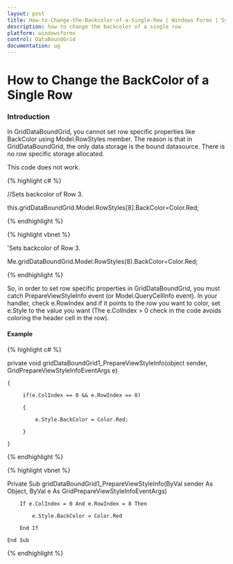 ```yaml
---
layout: post
title: How-to-Change-the-Backcolor-of-a-Single-Row | Windows Forms | Syncfusion
description: how to change the backcolor of a single row
platform: windowsforms
control: DataBoundGrid
documentation: ug
---
```


# How to Change the BackColor of a Single Row

### Introduction

In GridDataBoundGrid, you cannot set row specific properties like BackColor using Model.RowStyles member. The reason is that in GridDataBoundGrid, the only data storage is the bound datasource. There is no row specific storage allocated. 

This code does not work.

{% highlight c# %}



//Sets backcolor of  Row 3.

this.gridDataBoundGrid.Model.RowStyles[8].BackColor=Color.Red;

{% endhighlight %}

{% highlight vbnet %}



'Sets backcolor of  Row 3.

Me.gridDataBoundGrid.Model.RowStyles(8).BackColor=Color.Red;

{% endhighlight %}

So, in order to set row specific properties in GridDataBoundGrid, you must catch PrepareViewStyleInfo event (or Model.QueryCellInfo event). In your handler, check e.RowIndex and if it points to the row you want to color, set e.Style to the value you want (The e.ColIndex > 0 check in the code avoids coloring the header cell in the row).

#### Example

{% highlight c# %}



private void gridDataBoundGrid1_PrepareViewStyleInfo(object sender, GridPrepareViewStyleInfoEventArgs e)

    { 

         if(e.ColIndex == 0 && e.RowIndex == 8) 

         {

             e.Style.BackColor = Color.Red;

         }

    } 

{% endhighlight %}

{% highlight vbnet %}



Private Sub gridDataBoundGrid1_PrepareViewStyleInfo(ByVal sender As Object, ByVal e As GridPrepareViewStyleInfoEventArgs)

        If e.ColIndex = 0 And e.RowIndex = 8 Then

            e.Style.BackColor = Color.Red

        End If

    End Sub

{% endhighlight %}

